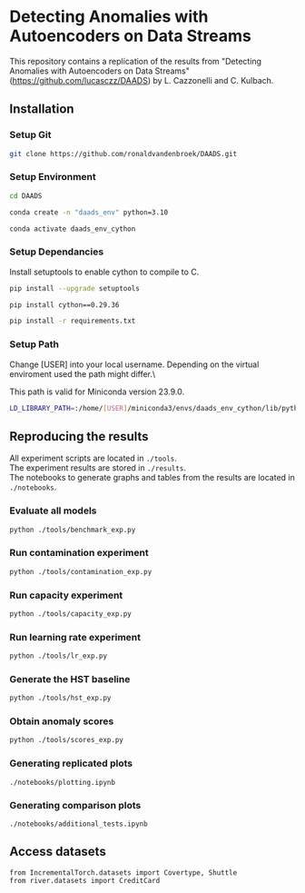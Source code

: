 # Detecting Anomalies with Autoencoders on Data Streams 

This repository contains a replication of the results from "Detecting Anomalies with Autoencoders on Data Streams" (https://github.com/lucasczz/DAADS) by L. Cazzonelli and C. Kulbach.

## Installation
### Setup Git
```bash
git clone https://github.com/ronaldvandenbroek/DAADS.git
```
### Setup Environment
```bash
cd DAADS
```
```bash
conda create -n "daads_env" python=3.10
```
```bash
conda activate daads_env_cython
```
### Setup Dependancies
Install setuptools to enable cython to compile to C.
```bash
pip install --upgrade setuptools
```
```bash
pip install cython==0.29.36
``` 
```bash
pip install -r requirements.txt
```
### Setup Path
Change [USER] into your local username. Depending on the virtual enviroment used the path might differ.\

This path is valid for Miniconda version 23.9.0.

```bash
LD_LIBRARY_PATH=:/home/[USER]/miniconda3/envs/daads_env_cython/lib/python3.10/site-packages/nvidia/cublas/lib/$LD_LIBRARY_PATH
```


## Reproducing the results
All experiment scripts are located in `./tools`.\
The experiment results are stored in `./results`.\
The notebooks to generate graphs and tables from the results are located in `./notebooks`.

### Evaluate all models
```bash
python ./tools/benchmark_exp.py
```
### Run contamination experiment
```bash
python ./tools/contamination_exp.py
```
### Run capacity experiment
```bash
python ./tools/capacity_exp.py
```
### Run learning rate experiment
```bash
python ./tools/lr_exp.py
```
### Generate the HST baseline
```bash
python ./tools/hst_exp.py
```
### Obtain anomaly scores
```bash
python ./tools/scores_exp.py
```
### Generating replicated plots
```
./notebooks/plotting.ipynb
```
### Generating comparison plots
```
./notebooks/additional_tests.ipynb
```

## Access datasets 
```shell 
from IncrementalTorch.datasets import Covertype, Shuttle
from river.datasets import CreditCard
```


